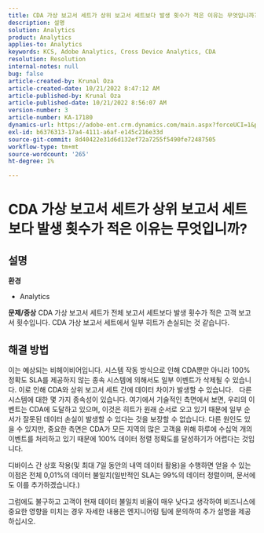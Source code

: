 ```yaml
---
title: CDA 가상 보고서 세트가 상위 보고서 세트보다 발생 횟수가 적은 이유는 무엇입니까?
description: 설명
solution: Analytics
product: Analytics
applies-to: Analytics
keywords: KCS, Adobe Analytics, Cross Device Analytics, CDA
resolution: Resolution
internal-notes: null
bug: false
article-created-by: Krunal Oza
article-created-date: 10/21/2022 8:47:12 AM
article-published-by: Krunal Oza
article-published-date: 10/21/2022 8:56:07 AM
version-number: 3
article-number: KA-17180
dynamics-url: https://adobe-ent.crm.dynamics.com/main.aspx?forceUCI=1&pagetype=entityrecord&etn=knowledgearticle&id=e6ec45f4-1c51-ed11-bba2-0022480867fb
exl-id: b6376313-17a4-4111-a6af-e145c216e33d
source-git-commit: 8d40422e31d6d132ef72a7255f5490fe72487505
workflow-type: tm+mt
source-wordcount: '265'
ht-degree: 1%

---
```


# CDA 가상 보고서 세트가 상위 보고서 세트보다 발생 횟수가 적은 이유는 무엇입니까?

## 설명

<b>환경</b>
- Analytics



<b>문제/증상</b>
CDA 가상 보고서 세트가 전체 보고서 세트보다 발생 횟수가 적은 고객 보고서 횟수입니다. CDA 가상 보고서 세트에서 일부 히트가 손실되는 것 같습니다.


## 해결 방법


이는 예상되는 비헤이비어입니다. 시스템 작동 방식으로 인해 CDA뿐만 아니라 100% 정확도 SLA를 제공하지 않는 종속 시스템에 의해서도 일부 이벤트가 삭제될 수 있습니다. 이로 인해 CDA와 상위 보고서 세트 간에 데이터 차이가 발생할 수 있습니다.
 
다른 시스템에 대한 몇 가지 종속성이 있습니다. 여기에서 기술적인 측면에서 보면, 우리의 이벤트는 CDA에 도달하고 있으며, 이것은 히트가 원래 순서로 오고 있기 때문에 일부 순서가 잘못된 데이터 손실이 발생할 수 있다는 것을 보장할 수 없습니다. 다른 원인도 있을 수 있지만, 중요한 측면은 CDA가 모든 지역의 많은 고객을 위해 하루에 수십억 개의 이벤트를 처리하고 있기 때문에 100% 데이터 정렬 정확도를 달성하기가 어렵다는 것입니다.

디바이스 간 상호 작용(및 최대 7일 동안의 내역 데이터 활용)을 수행하면 얻을 수 있는 이점은 전체 0,01%의 데이터 불일치(일반적인 SLA는 99%의 데이터 정렬이며, 문서에도 이를 추가하겠습니다.)

그럼에도 불구하고 고객이 현재 데이터 불일치 비율이 매우 낮다고 생각하여 비즈니스에 중요한 영향을 미치는 경우 자세한 내용은 엔지니어링 팀에 문의하여 추가 설명을 제공하십시오.
